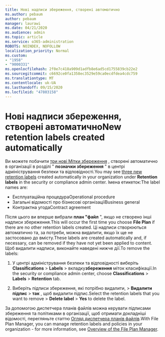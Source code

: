 ```yaml
---
title: Нові надписи збереження, створені автоматично
ms.author: pebaum
author: pebaum
manager: laurawi
ms.date: 04/21/2020
ms.audience: admin
ms.topic: article
ms.service: o365-administration
ROBOTS: NOINDEX, NOFOLLOW
localization_priority: Normal
ms.custom:
- "1958"
- "9000331"
ms.openlocfilehash: 2f0e7c418a909d1adfb8e6ad5cd1755839cb22e2
ms.sourcegitcommit: c6692ce0fa1358ec3529e59ca0ecdfdea4cdc759
ms.translationtype: MT
ms.contentlocale: uk-UA
ms.lasthandoff: 09/15/2020
ms.locfileid: "47803158"
---
```

# <a name="new-retention-labels-created-automatically"></a><span data-ttu-id="ee91b-102">Нові надписи збереження, створені автоматично</span><span class="sxs-lookup"><span data-stu-id="ee91b-102">New retention labels created automatically</span></span>

<span data-ttu-id="ee91b-103">Ви можете побачити [три нові Мітки збереження](https://docs.microsoft.com/microsoft-365/compliance/file-plan-manager) , створені автоматично в організації в розділі " **позначки збереження** " в центрі адміністрування безпеки та відповідності.</span><span class="sxs-lookup"><span data-stu-id="ee91b-103">You may see [three new retention labels](https://docs.microsoft.com/microsoft-365/compliance/file-plan-manager) created automatically in your organization under **Retention labels** in the security or compliance admin center.</span></span> <span data-ttu-id="ee91b-104">Імена етикеток:</span><span class="sxs-lookup"><span data-stu-id="ee91b-104">The label names are:</span></span>

- <span data-ttu-id="ee91b-105">Експлуатаційна процедура</span><span class="sxs-lookup"><span data-stu-id="ee91b-105">Operational procedure</span></span>
- <span data-ttu-id="ee91b-106">Загальні відомості про бізнесові організації</span><span class="sxs-lookup"><span data-stu-id="ee91b-106">Business general</span></span>
- <span data-ttu-id="ee91b-107">Контрактна угода</span><span class="sxs-lookup"><span data-stu-id="ee91b-107">Contract agreement</span></span>

<span data-ttu-id="ee91b-108">Після цього ви вперше вибрали **план "файл** ", якщо не створено інші надписи збереження.</span><span class="sxs-lookup"><span data-stu-id="ee91b-108">This will occur the first time you choose **File Plan** if there are no other retention labels created.</span></span> <span data-ttu-id="ee91b-109">Ці надписи створюються автоматично та, за потреби, можна видалити, якщо їх ще не застосовано до вмісту.</span><span class="sxs-lookup"><span data-stu-id="ee91b-109">These labels are created automatically and, if necessary, can be removed if they have not yet been applied to content.</span></span> <span data-ttu-id="ee91b-110">Щоб видалити надписи, виконайте наведені нижче дії.</span><span class="sxs-lookup"><span data-stu-id="ee91b-110">To remove the labels:</span></span>

1. <span data-ttu-id="ee91b-111">У центрі адміністрування безпеки та відповідності виберіть **Classifications**  >  **Labels**  >  вкладку**збереження** міток класифікації.</span><span class="sxs-lookup"><span data-stu-id="ee91b-111">In the security or compliance admin center, choose **Classifications** > **Labels** > **Retention** tab.</span></span>

1. <span data-ttu-id="ee91b-112">Виберіть підписи збереження, які потрібно видалити, > **Видалити підпис**  >  **так** , щоб видалити підпис.</span><span class="sxs-lookup"><span data-stu-id="ee91b-112">Select the retention labels that you want to remove > **Delete label** > **Yes** to delete the label.</span></span>

<span data-ttu-id="ee91b-113">За допомогою диспетчера планів файлів можна керувати підписами збереження та політиками в організації, щоб отримати докладніші відомості, перегляньте статтю [Огляд диспетчера планів файлів](https://docs.microsoft.com/microsoft-365/compliance/file-plan-manager).</span><span class="sxs-lookup"><span data-stu-id="ee91b-113">With File Plan Manager, you can manage retention labels and policies in your organization - for more information, see [Overview of the File Plan Manager](https://docs.microsoft.com/microsoft-365/compliance/file-plan-manager).</span></span>